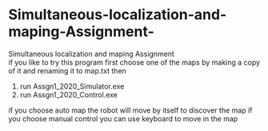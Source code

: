 # Simultaneous-localization-and-maping-Assignment-
Simultaneous localization and maping Assignment  
 if you like to try this program 
 first choose one of the maps 
by making a copy of it and renaming it to map.txt 
then 
1. run Assgn1_2020_Simulator.exe 
2. run Assgn1_2020_Control.exe

 if you choose auto map the robot will move by itself to discover the map 
 if you choose manual control you can use keyboard to move in the map  

